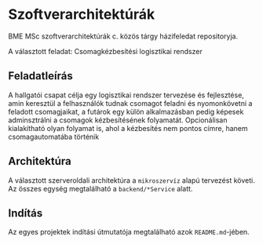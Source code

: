# Szoftverarchitektúrák

BME MSc szoftverarchitektúrák c. közös tárgy házifeledat repositoryja.

A választott feladat: Csomagkézbesítési logisztikai rendszer

## Feladatleírás

A hallgatói csapat célja egy logisztikai rendszer tervezése és fejlesztése, amin keresztül a felhasználók tudnak csomagot feladni és nyomonkövetni a feladott csomagjaikat, a futárok egy külön alkalmazásban pedig képesek adminsztrálni a csomagok kézbesítésének folyamatát. Opcionálisan kialakítható olyan folyamat is, ahol a kézbesítés nem pontos címre, hanem csomagautomatába történik

## Architektúra

A választott szerveroldali architektúra a `mikroszervíz` alapú tervezést követi. Az összes egység megtalálható a `backend/*Service` alatt.

## Indítás

Az egyes projektek indítási útmutatója megtalálható azok `README.md`-jében.
